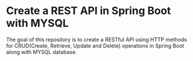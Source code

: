 # Create a REST API in Spring Boot with MYSQL

The goal of this repository is to create a RESTful API using HTTP methods for CRUD(Create, Retrieve, Update and Delete) operations in Spring Boot along with MYSQL database.
